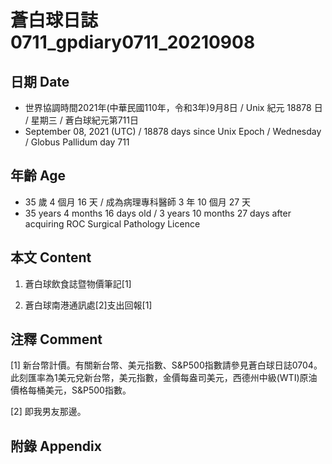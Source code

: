 [_metadata_:encoding]: - "utf-8"
[_metadata_:language]: - "zh-Hant-TW"
[_metadata_:fileformat]: - "markdown"
[_metadata_:MIME_type]: - "text/plain"
[_metadata_:markdown_version]: - "commonmark version 0.30"
[_metadata_:markdown_spec]: - "https://spec.commonmark.org/0.30/"

# 蒼白球日誌0711_gpdiary0711_20210908 #

## 日期 Date ##

* 世界協調時間2021年(中華民國110年，令和3年)9月8日 / Unix 紀元 18878 日 / 星期三 / 蒼白球紀元第711日
* September 08, 2021 (UTC) / 18878 days since Unix Epoch / Wednesday / Globus Pallidum day 711

## 年齡 Age ##

* 35 歲 4 個月 16 天 / 成為病理專科醫師 3 年 10 個月 27 天
* 35 years 4 months 16 days old / 3 years 10 months 27 days after acquiring ROC Surgical Pathology Licence

## 本文 Content ##

1. 蒼白球飲食誌暨物價筆記[1]

    
2. 蒼白球南港通訊處[2]支出回報[1]

    

## 注釋 Comment ##

[1] 新台幣計價。有關新台幣、美元指數、S&P500指數請參見蒼白球日誌0704。此刻匯率為1美元兌新台幣，美元指數，金價每盎司美元，西德州中級(WTI)原油價格每桶美元，S&P500指數。


[2] 即我男友那邊。



## 附錄 Appendix ##

